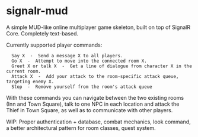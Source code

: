 # signalr-mud
A simple MUD-like online multiplayer game skeleton, built on top of SignalR Core. Completely text-based.

Currently supported player commands:
```
  Say X  -  Send a message X to all players.
  Go X  -  Attempt to move into the connected room X.
  Greet X or talk X  -  Get a line of dialogue from character X in the current room.
  Attack X  -  Add your attack to the room-specific attack queue, targeting enemy X.
  Stop  -  Remove yourself from the room's attack queue
```

With these commands you can navigate between the two existing rooms (Inn and Town Square), talk to one NPC in each location and attack the Thief in Town Square, as well as to communicate with other players.

WIP: Proper authentication + database, combat mechanics, look command, a better architectural pattern for room classes, quest system.
